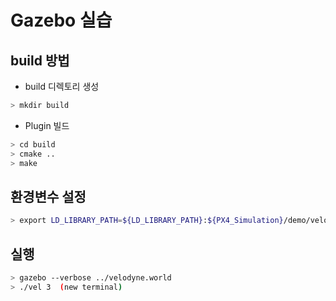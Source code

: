 # Gazebo 실습 

## build 방법 

- build 디렉토리 생성
```bash
> mkdir build 
```    
- Plugin 빌드
```bash
> cd build
> cmake ..
> make
```
## 환경변수 설정
```bash
> export LD_LIBRARY_PATH=${LD_LIBRARY_PATH}:${PX4_Simulation}/demo/velodyne_plugin/build
```
## 실행 
```bash
> gazebo --verbose ../velodyne.world
> ./vel 3  (new terminal)
```